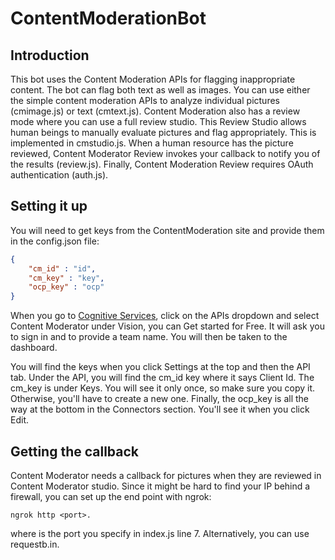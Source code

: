 # ContentModerationBot

## Introduction
This bot uses the Content Moderation APIs for flagging inappropriate content. The bot can flag both text as well as images. You can use either the simple content moderation APIs to analyze individual pictures (cmimage.js) or text (cmtext.js). Content Moderation also has a review mode where you can use a full review studio. This Review Studio allows human beings to manually evaluate pictures and flag appropriately. This is implemented in cmstudio.js. When a human resource has the picture reviewed, Content Moderator Review invokes your callback to notify you of the results (review.js). Finally, Content Moderation Review requires OAuth authentication (auth.js).

## Setting it up
You will need to get keys from the ContentModeration site and  provide them in the config.json file:

``` JSON
{
    "cm_id" : "id",
    "cm_key" : "key",
    "ocp_key" : "ocp"
}
```
When you go to [Cognitive Services](https://www.microsoft.com/cognitive-services/), click on the APIs dropdown and select Content Moderator under Vision, you can Get started for Free. It will ask you to sign in and to provide a team name. You will then be taken to the dashboard. 

You will find the keys when you click Settings at the top and then the API tab. Under the API, you will find the cm_id key where it says Client Id. The cm_key is under Keys. You will see it only once, so make sure you copy it. Otherwise, you'll have to create a new one. Finally, the ocp_key is all the way at the bottom in the Connectors section. You'll see it when you click Edit.  

## Getting the callback
Content Moderator needs a callback for pictures when they are reviewed in Content Moderator studio. Since it might be hard to find your IP behind a firewall, you can set up the end point with ngrok: 
```
ngrok http <port>.
```
where <port> is the port you specify in index.js line 7. Alternatively, you can use requestb.in. 

